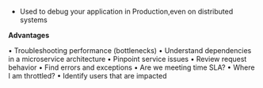 
- Used to debug your application in Production,even on distributed systems

**Advantages**

• Troubleshooting performance (bottlenecks)
• Understand dependencies in a microservice architecture
• Pinpoint service issues
• Review request behavior
• Find errors and exceptions
• Are we meeting time SLA?
• Where I am throttled?
• Identify users that are impacted

